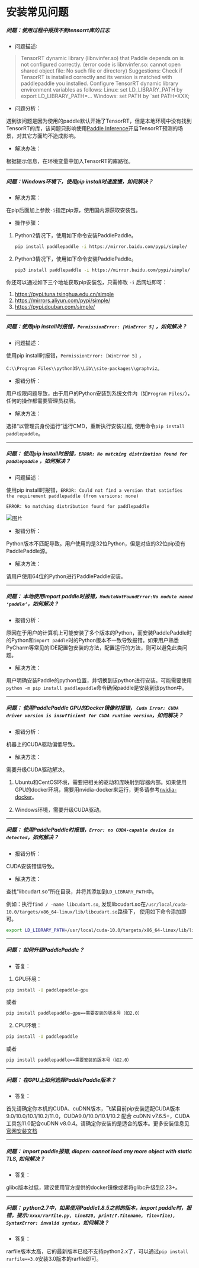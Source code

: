 # 安装常见问题


##### 问题：使用过程中报找不到tensorrt库的日志

+ 问题描述:

> TensorRT dynamic library (libnvinfer.so) that Paddle depends on is not configured correctly. (error code is libnvinfer.so: cannot open shared object file: No such file or directory)
> Suggestions:
> Check if TensorRT is installed correctly and its version is matched with paddlepaddle you installed.
> Configure TensorRT dynamic library environment variables as follows:
> Linux: set LD_LIBRARY_PATH by export LD_LIBRARY_PATH=...
> Windows: set PATH by `set PATH=XXX;
+ 问题分析：

遇到该问题是因为使用的paddle默认开始了TensorRT，但是本地环境中没有找到TensorRT的库，该问题只影响使用[Paddle Inference](https://paddleinference.paddlepaddle.org.cn/master/product_introduction/inference_intro.html)开启TensorRT预测的场景，对其它方面均不造成影响。

+ 解决办法：

根据提示信息，在环境变量中加入TensorRT的库路径。

-----

##### 问题：Windows环境下，使用pip install时速度慢，如何解决？

+ 解决方案：

在pip后面加上参数`-i`指定pip源，使用国内源获取安装包。

+ 操作步骤：

1. Python2情况下，使用如下命令安装PaddlePaddle。

   ```bash
   pip install paddlepaddle -i https://mirror.baidu.com/pypi/simple/
   ```

2. Python3情况下，使用如下命令安装PaddlePaddle。

   ```bash
   pip3 install paddlepaddle -i https://mirror.baidu.com/pypi/simple/
   ```

你还可以通过如下三个地址获取pip安装包，只需修改 `-i` 后网址即可：

1. https://pypi.tuna.tsinghua.edu.cn/simple
2. https://mirrors.aliyun.com/pypi/simple/
3. https://pypi.douban.com/simple/

------

##### 问题：使用pip install时报错，`PermissionError: [WinError 5]` ，如何解决？

+ 问题描述：

使用pip install时报错，`PermissionError: [WinError 5]` ，

`C:\\Program Files\\python35\\Lib\\site-packages\\graphviz`。

+ 报错分析：

用户权限问题导致，由于用户的Python安装到系统文件内（如`Program Files/`），任何的操作都需要管理员权限。

+ 解决方法：

选择“以管理员身份运行”运行CMD，重新执行安装过程, 使用命令`pip install paddlepaddle`。

------

##### 问题： 使用pip install时报错，`ERROR: No matching distribution found for paddlepaddle` ，如何解决？

+ 问题描述：

使用pip install时报错，`ERROR: Could not find a version that satisfies the requirement paddlepaddle (from versions: none)`

`ERROR: No matching distribution found for paddlepaddle`

<img src="https://agroup-bos-bj.cdn.bcebos.com/bj-febb18fb78004dc17f18d60a009dc6a8bd907251" alt="图片" />

+ 报错分析：

Python版本不匹配导致。用户使用的是32位Python，但是对应的32位pip没有PaddlePaddle源。

+ 解决方法：

请用户使用64位的Python进行PaddlePaddle安装。

------

##### 问题： 本地使用import paddle时报错，`ModuleNotFoundError:No module named ‘paddle’`，如何解决？

+ 报错分析：

原因在于用户的计算机上可能安装了多个版本的Python，而安装PaddlePaddle时的Python和`import paddle`时的Python版本不一致导致报错。如果用户熟悉PyCharm等常见的IDE配置包安装的方法，配置运行的方法，则可以避免此类问题。

+ 解决方法：

用户明确安装Paddle的python位置，并切换到该python进行安装。可能需要使用`python -m pip install paddlepaddle`命令确保paddle是安装到该python中。

------

##### 问题： 使用PaddlePaddle GPU的Docker镜像时报错， `Cuda Error: CUDA driver version is insufficient for CUDA runtime version`，如何解决？

+ 报错分析：

机器上的CUDA驱动偏低导致。

+ 解决方法：

需要升级CUDA驱动解决。

1. Ubuntu和CentOS环境，需要把相关的驱动和库映射到容器内部。如果使用GPU的docker环境，需要用nvidia-docker来运行，更多请参考[nvidia-docker](https://github.com/NVIDIA/nvidia-docker)。

2. Windows环境，需要升级CUDA驱动。

------

##### 问题： 使用PaddlePaddle时报错，`Error: no CUDA-capable device is detected`，如何解决？

+ 报错分析：

CUDA安装错误导致。

+ 解决方法：

查找“libcudart.so”所在目录，并将其添加到`LD_LIBRARY_PATH`中。

例如：执行`find / -name libcudart.so`, 发现libcudart.so在`/usr/local/cuda-10.0/targets/x86_64-linux/lib/libcudart.so`路径下， 使用如下命令添加即可。

```bash
export LD_LIBRARY_PATH=/usr/local/cuda-10.0/targets/x86_64-linux/lib/libcudart.so:${LD_LIBRARY_PATH}
```

------

##### 问题： 如何升级PaddlePaddle？

+ 答复：

1. GPU环境：

  ```bash
  pip install -U paddlepaddle-gpu
  ```

或者

  ```bash
  pip install paddlepaddle-gpu==需要安装的版本号（如2.0）
  ```

2. CPU环境：

  ```bash
  pip install -U paddlepaddle
  ```
或者

  ```bash
  pip install paddlepaddle==需要安装的版本号（如2.0）
  ```

------

##### 问题： 在GPU上如何选择PaddlePaddle版本？

+ 答复：

首先请确定你本机的CUDA、cuDNN版本，飞桨目前pip安装适配CUDA版本9.0/10.0/10.1/10.2/11.0，CUDA9.0/10.0/10.1/10.2 配合 cuDNN v7.6.5+，CUDA 工具包11.0配合cuDNN v8.0.4。请确定你安装的是适合的版本。更多安装信息见[官网安装文档](https://www.paddlepaddle.org.cn/install/quick?docurl=/documentation/docs/zh/2.0/install/pip/windows-pip.html)

------

##### 问题： import paddle报错, dlopen: cannot load any more object with static TLS, 如何解决？

+ 答复：

glibc版本过低，建议使用官方提供的docker镜像或者将glibc升级到2.23+。

------

##### 问题： python2.7中，如果使用Paddle1.8.5之前的版本，import paddle时，报错，提示`/xxxx/rarfile.py, line820, print(f.filename, file=file), SyntaxError: invalid syntax`，如何解决？

+ 答复：

rarfile版本太高，它的最新版本已经不支持python2.x了，可以通过`pip install rarfile==3.0`安装3.0版本的rarfile即可。
